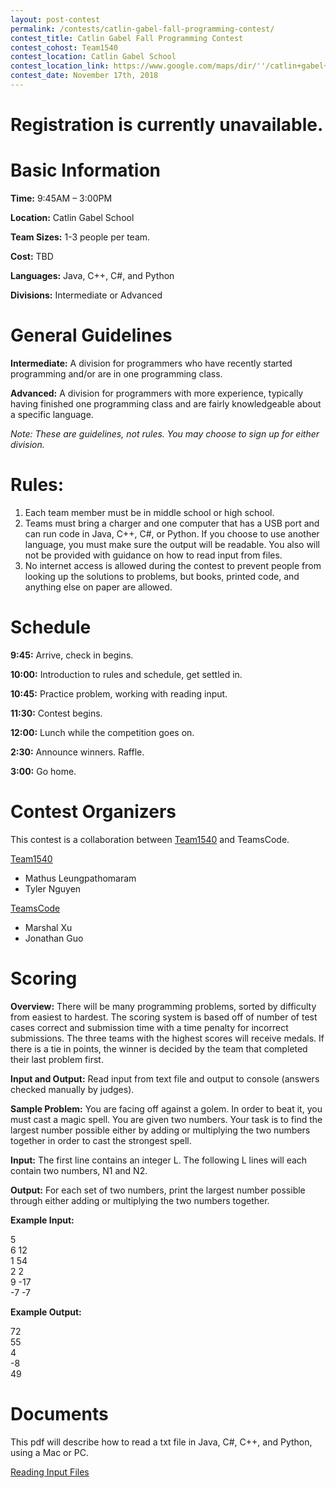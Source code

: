 ```yaml
---
layout: post-contest
permalink: /contests/catlin-gabel-fall-programming-contest/
contest_title: Catlin Gabel Fall Programming Contest
contest_cohost: Team1540
contest_location: Catlin Gabel School
contest_location_link: https://www.google.com/maps/dir/''/catlin+gabel+school/data=!4m5!4m4!1m0!1m2!1m1!1s0x549509433a879379:0x688f19935355949f?sa=X&ved=2ahUKEwj2kdrV45fdAhXfHTQIHUdLBt0Q9RcwE3oECAcQEw
contest_date: November 17th, 2018
---
```


<h1>Registration is currently unavailable.</h1>

# Basic Information #

**Time:** 9:45AM – 3:00PM

**Location:** Catlin Gabel School

**Team Sizes:** 1-3 people per team. 

**Cost:** TBD

**Languages:** Java, C++, C#, and Python

**Divisions:** Intermediate or Advanced

# General Guidelines #

**Intermediate:**  A division for programmers who have recently started programming and/or are in one programming class.

**Advanced:**  A division for programmers with more experience, typically having finished one programming class and are fairly knowledgeable about a specific language.

_Note: These are guidelines, not rules. You may choose to sign up for either division._

# Rules: #

1. Each team member must be in middle school or high school.
2. Teams must bring a charger and one computer that has a USB port and can run code in Java, C++, C#, or Python. If you choose to use another language, you must make sure the output will be readable. You also will not be provided with guidance on how to read input from files. 
3. No internet access is allowed during the contest to prevent people from looking up the solutions to problems, but books, printed code, and anything else on paper are allowed.

# Schedule #

**9:45:** Arrive, check in begins.

**10:00:** Introduction to rules and schedule, get settled in.

**10:45:** Practice problem, working with reading input. 

**11:30:** Contest begins. 

**12:00:** Lunch while the competition goes on.

**2:30:** Announce winners. Raffle.

**3:00:** Go home.

# Contest Organizers #

This contest is a collaboration between <a class="a" href="http://team1540.org/">Team1540</a> and TeamsCode.

<u>Team1540</u>
- Mathus Leungpathomaram
- Tyler Nguyen

<u>TeamsCode</u>

- Marshal Xu
- Jonathan Guo

# Scoring #

**Overview:** There will be many programming problems, sorted by difficulty from easiest to hardest. The scoring system is based off of number of test cases correct and submission time with a time penalty for incorrect submissions. The three teams with the highest scores will receive medals. If there is a tie in points, the winner is decided by the team that completed their last problem first.

**Input and Output:** Read input from text file and output to console (answers checked manually by judges).

**Sample Problem:** You are facing off against a golem. In order to beat it, you must cast a magic spell. You are given two numbers. Your task is to find the largest number possible either by adding or multiplying the two numbers together in order to cast the strongest spell.

**Input:** The first line contains an integer L. The following L lines will each contain two numbers, N1 and N2.

**Output:** For each set of two numbers, print the largest number possible through either adding or multiplying the two numbers together.

**Example Input:**

5  
6 12  
1 54  
2 2  
9 -17  
-7 -7  

**Example Output:**

72  
55  
4  
-8  
49  

# Documents #

This pdf will describe how to read a txt file in Java, C#, C++, and Python, using a Mac or PC.

<a href="/assets/docs/reading_input_files_packet.pdf">Reading Input Files</a>

